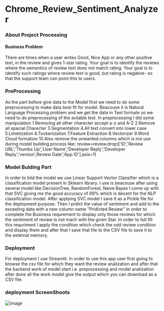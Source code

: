 # Chrome_Review_Sentiment_Analyzer
### About Project Processing
   #### Business Problem
    
   There are times when a user writes Good, Nice App or any other positive text, in the review and gives 1-star rating. Your goal is to identify the reviews where the semantics of review text does not match rating. 
   Your goal is to identify such ratings where review text is good, but rating is negative- so that the support team can point this to users. 
   
   ### PreProcessing
   
   As the part before give data to the Model first we need to do some preprocessing to make data best fit for model. Beacouse it is Natural Language Processing 
   problem and we get the data in Text formate so we need to do preprocessing of the avilable text.
   In preprocessing I did some manipulation 
        1.Removing all other charecter accept a-z and A-Z
        2.Remove all spacial Charecter 
        3.Segmentation
        4.All text convert into lower case 
        5.Limetization
        6.Tockenization
        7.Feature Extraction
        8.Vectorizer 
        9.Word Cloud formation
        10.Also remove the unwanted columns which is not use during model building process like:
             review=review.drop(['ID','Review URL','Thumbs Up','User Name','Developer Reply','Developer Reply','version',Review Date','App ID'],axis=1)

   ### Model Bulding Part
   In order to bild the model we use Linear Support Vector Classifier which is a classification model present in Sklearn library.
   I use is beacouse after using several model like DecisionTree, RandomForest, Naive Bayes I come up with that SVC giving me the good accuracy 
   of 69% which is decent for the NLP classification model.
   After applying SVC model I save it as a Pickle file for the deployment purpose.
   Then I prdict the value of sentiment and add to the excesting data with a new column name "Pridicted Review" in order to complete the Business requrement
   to display only those reviews for which the sentiment of review is not mach with the given Star.
   In order to full fill this requriment I apply the condition which check the odd review condition and display them and after that I save that file to the CSV file 
   to save it to the external memory.
   
   ### Deployment
   
   For deployment I use Streamlit.
   In order to use this app user first going to browse the csv file for which they want the review analization and after that the backend work of model start
   i.e. preprocessing and model analization after done all the work model give the output which you can download as a CSV file.
   
   ### deployment ScreenShoots
   
   ![image](https://user-images.githubusercontent.com/65478598/162030637-670f2702-31f7-45cc-bc31-978cf492b8ab.png)


